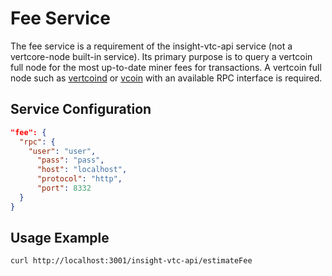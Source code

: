 # Fee Service

The fee service is a requirement of the insight-vtc-api service (not a vertcore-node built-in service). Its primary purpose is to query a vertcoin full node for the most up-to-date miner fees for transactions. A vertcoin full node such as [vertcoind](https://github.com/vertcoin-project/vertcoin-core) or [vcoin](https://github.com/vertcoin-project/vcoin) with an available RPC interface is required.

## Service Configuration

```json
"fee": {
  "rpc": {
    "user": "user",
      "pass": "pass",
      "host": "localhost",
      "protocol": "http",
      "port": 8332
  }
}
```
## Usage Example

```bash
curl http://localhost:3001/insight-vtc-api/estimateFee
```
